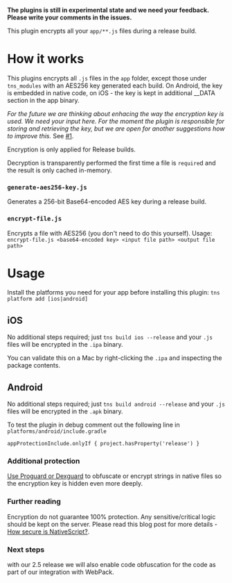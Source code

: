 **The plugins is still in experimental state and we need your feedback. Please write your comments in the issues.**

This plugin encrypts all your `app/**.js` files during a release build.

# How it works
This plugins encrypts all `.js` files in the `app` folder, except those under `tns_modules` with an AES256 key generated each build.
On Android, the key is embedded in native code, on iOS - the key is kept in additional __DATA section in the app binary.

*For the future we are thinking about enhacing the way the encryption key is used. We need your input here. For the moment the plugin is responsible for storing and retrieving the key, but we are open for another suggestions how to improve this.* See [#1](https://github.com/NativeScript/nativescript-app-encryption/issues/1).

Encryption is only applied for Release builds.

Decryption is transparently performed the first time a file is `require`d and the result is only cached in-memory.

### `generate-aes256-key.js`
Generates a 256-bit Base64-encoded AES key during a release build.

### `encrypt-file.js`
Encrypts a file with AES256 (you don't need to do this yourself).
Usage: `encrypt-file.js <base64-encoded key> <input file path> <output file path>`

# Usage
Install the platforms you need for your app before installing this plugin: `tns platform add [ios|android]`

## iOS
No additional steps required; just `tns build ios --release` and your `.js` files will be encrypted in the `.ipa` binary.

You can validate this on a Mac by right-clicking the `.ipa` and inspecting the package contents.

## Android
No additional steps required; just `tns build android --release` and your `.js` files will be encrypted in the `.apk` binary.

To test the plugin in debug comment out the following line in `platforms/android/include.gradle`

`appProtectionInclude.onlyIf { project.hasProperty('release') }`

### Additional protection
[Use Proguard or Dexguard](http://proguard.sourceforge.net/FAQ.html#encrypt) to obfuscate or encrypt strings in native files so the encryption key is hidden even more deeply. 

### Further reading
Encryption do not guarantee 100% protection. Any sensitive/critical logic should be kept on the server. Please read this blog post for more details - [How secure is NativeScript?](https://www.nativescript.org/blog/how-secure-is-nativescript).

### Next steps
with our 2.5 release we will also enable code obfuscation for the code as part of our integration with WebPack.
